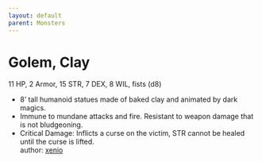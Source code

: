 ```yaml
---
layout: default
parent: Monsters 
--- 
```

# Golem, Clay
11 HP, 2 Armor, 15 STR, 7 DEX, 8 WIL, fists (d8)  
- 8’ tall humanoid statues made of baked clay and animated by dark magics.  
- Immune to mundane attacks and fire.   Resistant to weapon damage that is not bludgeoning.  
- Critical Damage: Inflicts a curse on the victim, STR cannot be healed until the curse is lifted.  
author: [xenio](https://xenioinabottle.blogspot.com) 
